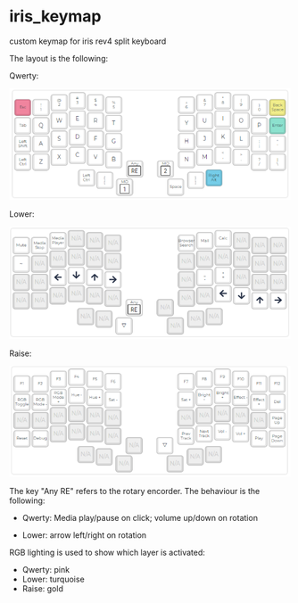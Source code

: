 # iris_keymap
custom keymap for iris rev4 split keyboard

The layout is the following:

Qwerty:

![alt text][qwerty]

Lower:

![alt text][lower]

Raise:

![alt text][raise]

[qwerty]: https://github.com/lalde/iris_keymap/blob/master/iris_keymap_0.PNG

[lower]: https://github.com/lalde/iris_keymap/blob/master/iris_keymap_1.PNG

[raise]: https://github.com/lalde/iris_keymap/blob/master/iris_keymap_2.PNG



The key "Any RE" refers to the rotary encorder. The behaviour is the following:
  - Qwerty: Media play/pause on click; volume up/down on rotation

  - Lower: arrow left/right on rotation


RGB lighting is used to show which layer is activated:
  - Qwerty: pink
  - Lower: turquoise
  - Raise: gold 
